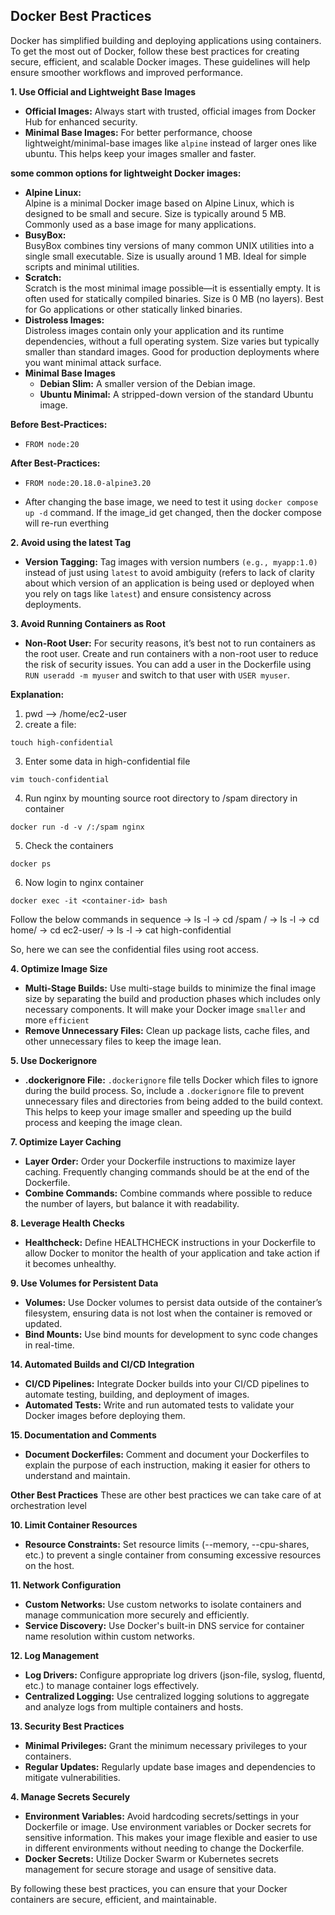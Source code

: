 ## Docker Best Practices 

Docker has simplified building and deploying applications using containers. To get the most out of Docker, follow these best practices for creating secure, efficient, and scalable Docker images. These guidelines will help ensure smoother workflows and improved performance.

**1. Use Official and Lightweight Base Images**

- **Official Images:** Always start with trusted, official images from Docker Hub for enhanced security. 
- **Minimal Base Images:** For better performance, choose lightweight/minimal-base images like `alpine` instead of larger ones like ubuntu. This helps keep your images smaller and faster.

**some common options for lightweight Docker images:** </br>
- **Alpine Linux:** <br>
Alpine is a minimal Docker image based on Alpine Linux, which is designed to be small and secure. Size is typically around 5 MB. Commonly used as a base image for many applications. <br>
- **BusyBox:** <br>
BusyBox combines tiny versions of many common UNIX utilities into a single small executable. Size is usually around 1 MB. Ideal for simple scripts and minimal utilities. <br>
- **Scratch:** <br>
Scratch is the most minimal image possible—it is essentially empty. It is often used for statically compiled binaries. Size is 0 MB (no layers). Best for Go applications or other statically linked binaries. <br>
- **Distroless Images:** <br>
Distroless images contain only your application and its runtime dependencies, without a full operating system. Size varies but typically smaller than standard images. Good for production deployments where you want minimal attack surface. <br>
- **Minimal Base Images** <br>
    - **Debian Slim:** A smaller version of the Debian image. <br>
    - **Ubuntu Minimal:** A stripped-down version of the standard Ubuntu image. <br>

**Before Best-Practices:**
- `FROM node:20`

**After Best-Practices:**
- `FROM node:20.18.0-alpine3.20`

* After changing the base image, we need to test it using `docker compose up -d` command. If the image_id get changed, then the docker compose will re-run everthing

**2. Avoid using the latest Tag**

- **Version Tagging:** Tag images with version numbers `(e.g., myapp:1.0)` instead of just using `latest` to avoid ambiguity (refers to lack of clarity about which version of an application is being used or deployed when you rely on tags like `latest`) and ensure consistency across deployments.

**3. Avoid Running Containers as Root**

- **Non-Root User:** For security reasons, it’s best not to run containers as the root user. Create and run containers with a non-root user to reduce the risk of security issues. You can add a user in the Dockerfile using `RUN useradd -m myuser` and switch to that user with `USER myuser`.

**Explanation:**
1. pwd --> /home/ec2-user
2. create a file: 
```
touch high-confidential 
```
3. Enter some data in high-confidential file 
```
vim touch-confidential 
```
4. Run nginx by mounting source root directory to /spam directory in container 
```
docker run -d -v /:/spam nginx 
```
5. Check the containers
``` 
docker ps 
```
6. Now login to nginx container  
```
docker exec -it <container-id> bash 
```
Follow the below commands in sequence
-> ls -l
-> cd /spam /
-> ls -l 
-> cd home/
-> cd ec2-user/
-> ls -l 
-> cat high-confidential

So, here we can see the confidential files using root access.


**4. Optimize Image Size**

- **Multi-Stage Builds:** Use multi-stage builds to minimize the final image size by separating the build and production phases which includes only necessary components. It will make your Docker image `smaller` and more `efficient` 
- **Remove Unnecessary Files:** Clean up package lists, cache files, and other unnecessary files to keep the image lean.


**5. Use Dockerignore**

- **.dockerignore File:** `.dockerignore` file tells Docker which files to ignore during the build process. So, include a `.dockerignore` file to prevent unnecessary files and directories from being added to the build context. This helps to keep your image smaller and speeding up the build process and keeping the image clean.


**7. Optimize Layer Caching**

- **Layer Order:** Order your Dockerfile instructions to maximize layer caching. Frequently changing commands should be at the end of the Dockerfile.
- **Combine Commands:** Combine commands where possible to reduce the number of layers, but balance it with readability.

**8. Leverage Health Checks**

- **Healthcheck:** Define HEALTHCHECK instructions in your Dockerfile to allow Docker to monitor the health of your application and take action if it becomes unhealthy.

**9. Use Volumes for Persistent Data**

- **Volumes:** Use Docker volumes to persist data outside of the container’s filesystem, ensuring data is not lost when the container is removed or updated.
- **Bind Mounts:** Use bind mounts for development to sync code changes in real-time.







**14. Automated Builds and CI/CD Integration**

- **CI/CD Pipelines:** Integrate Docker builds into your CI/CD pipelines to automate testing, building, and deployment of images.
- **Automated Tests:** Write and run automated tests to validate your Docker images before deploying them.

**15. Documentation and Comments**

- **Document Dockerfiles:** Comment and document your Dockerfiles to explain the purpose of each instruction, making it easier for others to understand and maintain.

**Other Best Practices**
These are other best practices we can take care of at orchestration level

**10. Limit Container Resources**

- **Resource Constraints:** Set resource limits (--memory, --cpu-shares, etc.) to prevent a single container from consuming excessive resources on the host.

**11. Network Configuration**

- **Custom Networks:** Use custom networks to isolate containers and manage communication more securely and efficiently.
- **Service Discovery:** Use Docker's built-in DNS service for container name resolution within custom networks.

**12. Log Management**

- **Log Drivers:** Configure appropriate log drivers (json-file, syslog, fluentd, etc.) to manage container logs effectively.
- **Centralized Logging:** Use centralized logging solutions to aggregate and analyze logs from multiple containers and hosts.

**13. Security Best Practices**

- **Minimal Privileges:** Grant the minimum necessary privileges to your containers.
- **Regular Updates:** Regularly update base images and dependencies to mitigate vulnerabilities.

**4. Manage Secrets Securely**

- **Environment Variables:** Avoid hardcoding secrets/settings in your Dockerfile or image. Use environment variables or Docker secrets for sensitive information. This makes your image flexible and easier to use in different environments without needing to change the Dockerfile.
- **Docker Secrets:** Utilize Docker Swarm or Kubernetes secrets management for secure storage and usage of sensitive data.


By following these best practices, you can ensure that your Docker containers are secure, efficient, and maintainable.